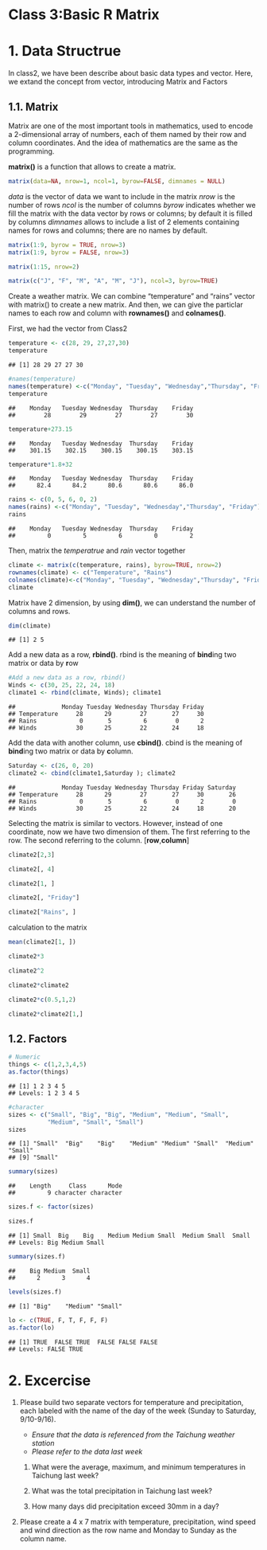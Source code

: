 # **Class 3:Basic R Matrix**

# 1. Data Structrue

In class2, we have been describe about basic data types and vector.
Here, we extand the concept from vector, introducing Matrix and Factors

## 1.1. Matrix

Matrix are one of the most important tools in mathematics, used to
encode a 2-dimensional array of numbers, each of them named by their row
and column coordinates. And the idea of mathematics are the same as the
programming.

**matrix()** is a function that allows to create a matrix.

``` r
matrix(data=NA, nrow=1, ncol=1, byrow=FALSE, dimnames = NULL)
```

*data* is the vector of data we want to include in the matrix *nrow* is
the number of rows *ncol* is the number of columns *byrow* indicates
whether we fill the matrix with the data vector by rows or columns; by
default it is filled by columns *dimnames* allows to include a list of 2
elements containing names for rows and columns; there are no names by
default.

``` r
matrix(1:9, byrow = TRUE, nrow=3)
matrix(1:9, byrow = FALSE, nrow=3)

matrix(1:15, nrow=2)

matrix(c("J", "F", "M", "A", "M", "J"), ncol=3, byrow=TRUE)
```

Create a weather matrix. We can combine “temperature” and “rains” vector
with matrix() to create a new matrix. And then, we can give the
particlar names to each row and column with **rownames()** and
**colnames()**.

First, we had the vector from Class2

``` r
temperature <- c(28, 29, 27,27,30)
temperature
```

    ## [1] 28 29 27 27 30

``` r
#names(temperature)
names(temperature) <-c("Monday", "Tuesday", "Wednesday","Thursday", "Friday")
temperature
```

    ##    Monday   Tuesday Wednesday  Thursday    Friday 
    ##        28        29        27        27        30

``` r
temperature+273.15
```

    ##    Monday   Tuesday Wednesday  Thursday    Friday 
    ##    301.15    302.15    300.15    300.15    303.15

``` r
temperature*1.8+32
```

    ##    Monday   Tuesday Wednesday  Thursday    Friday 
    ##      82.4      84.2      80.6      80.6      86.0

``` r
rains <- c(0, 5, 6, 0, 2)
names(rains) <-c("Monday", "Tuesday", "Wednesday","Thursday", "Friday")
rains
```

    ##    Monday   Tuesday Wednesday  Thursday    Friday 
    ##         0         5         6         0         2

Then, matrix the *temperatrue* and *rain* vector together

``` r
climate <- matrix(c(temperature, rains), byrow=TRUE, nrow=2)
rownames(climate) <- c("Temperature", "Rains")
colnames(climate)<-c("Monday", "Tuesday", "Wednesday","Thursday", "Friday")
climate
```

Matrix have 2 dimension, by using **dim()**, we can understand the
number of columns and rows.

``` r
dim(climate)
```

    ## [1] 2 5

Add a new data as a row, **rbind()**. rbind is the meaning of
**bind**ing two matrix or data by **r**ow

``` r
#Add a new data as a row, rbind()
Winds <- c(30, 25, 22, 24, 18)
climate1 <- rbind(climate, Winds); climate1
```

    ##             Monday Tuesday Wednesday Thursday Friday
    ## Temperature     28      29        27       27     30
    ## Rains            0       5         6        0      2
    ## Winds           30      25        22       24     18

Add the data with another column, use **cbind()**. cbind is the meaning
of **bind**ing two matrix or data by **c**olumn.

``` r
Saturday <- c(26, 0, 20)
climate2 <- cbind(climate1,Saturday ); climate2
```

    ##             Monday Tuesday Wednesday Thursday Friday Saturday
    ## Temperature     28      29        27       27     30       26
    ## Rains            0       5         6        0      2        0
    ## Winds           30      25        22       24     18       20

Selecting the matrix is similar to vectors. However, instead of one
coordinate, now we have two dimension of them. The first referring to
the row. The second referring to the column. \[**row**,**column**\]

``` r
climate2[2,3]

climate2[, 4]

climate2[1, ]

climate2[, "Friday"]

climate2["Rains", ]
```

calculation to the matrix

``` r
mean(climate2[1, ])

climate2*3

climate2^2

climate2*climate2

climate2*c(0.5,1,2)

climate2*climate2[1,]
```

## 1.2. Factors

``` r
# Numeric
things <- c(1,2,3,4,5)
as.factor(things)
```

    ## [1] 1 2 3 4 5
    ## Levels: 1 2 3 4 5

``` r
#character
sizes <- c("Small", "Big", "Big", "Medium", "Medium", "Small",
           "Medium", "Small", "Small")
sizes
```

    ## [1] "Small"  "Big"    "Big"    "Medium" "Medium" "Small"  "Medium" "Small" 
    ## [9] "Small"

``` r
summary(sizes)
```

    ##    Length     Class      Mode 
    ##         9 character character

``` r
sizes.f <- factor(sizes)

sizes.f
```

    ## [1] Small  Big    Big    Medium Medium Small  Medium Small  Small 
    ## Levels: Big Medium Small

``` r
summary(sizes.f)
```

    ##    Big Medium  Small 
    ##      2      3      4

``` r
levels(sizes.f)
```

    ## [1] "Big"    "Medium" "Small"

``` r
lo <- c(TRUE, F, T, F, F, F)
as.factor(lo)
```

    ## [1] TRUE  FALSE TRUE  FALSE FALSE FALSE
    ## Levels: FALSE TRUE

# 2. Excercise

1.  Please build two separate vectors for temperature and precipitation,
    each labeled with the name of the day of the week (Sunday to
    Saturday, 9/10-9/16).

    -   *Ensure that the data is referenced from the Taichung weather
        station*
    -   *Please refer to the data last week*

    1.  What were the average, maximum, and minimum temperatures in
        Taichung last week?

    2.  What was the total precipitation in Taichung last week?

    3.  How many days did precipitation exceed 30mm in a day?

2.  Please create a 4 x 7 matrix with temperature, precipitation, wind
    speed and wind direction as the row name and Monday to Sunday as the
    column name.
